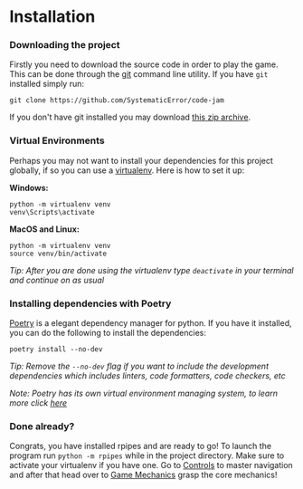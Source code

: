 # Installation

### Downloading the project

Firstly you need to download the source code in order to play the game. This can be done through the [git](https://git-scm.com/) command line utility. If you have `git` installed simply run:

```
git clone https://github.com/SystematicError/code-jam
```

If you don't have git installed you may download [this zip archive](https://github.com/SystematicError/code-jam/archive/refs/heads/master.zip).

### Virtual Environments

Perhaps you may not want to install your dependencies for this project globally, if so you can use a [virtualenv](https://virtualenv.pypa.io/en/latest/). Here is how to set it up:

**Windows:**
```
python -m virtualenv venv
venv\Scripts\activate
```

**MacOS and Linux:**
```
python -m virtualenv venv
source venv/bin/activate
```

_Tip: After you are done using the virtualenv type `deactivate` in your terminal and continue on as usual_

### Installing dependencies with Poetry

[Poetry](https://python-poetry.org/) is a elegant dependency manager for python. If you have it installed, you can do the following to install the dependencies:

```
poetry install --no-dev
```

_Tip: Remove the `--no-dev` flag if you want to include the development dependencies which includes linters, code formatters, code checkers, etc_

_Note: Poetry has its own virtual environment managing system, to learn more click [here](https://python-poetry.org/docs/managing-environments/)_

### Done already?

Congrats, you have installed rpipes and are ready to go! To launch the program run `python -m rpipes` while in the project directory. Make sure to activate your virtualenv if you have one. Go to [Controls](https://github.com/SystematicError/code-jam/tree/master/docs/CONTROLS.md) to master navigation and after that head over to [Game Mechanics](https://github.com/SystematicError/code-jam/tree/master/docs/GAMEPLAY.md) grasp the core mechanics!
